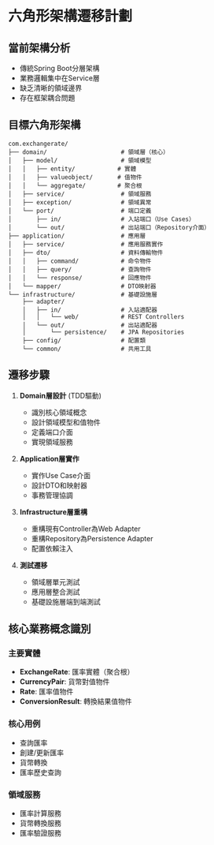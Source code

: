 # 六角形架構遷移計劃

## 當前架構分析
- 傳統Spring Boot分層架構
- 業務邏輯集中在Service層
- 缺乏清晰的領域邊界
- 存在框架耦合問題

## 目標六角形架構

```
com.exchangerate/
├── domain/                     # 領域層（核心）
│   ├── model/                  # 領域模型
│   │   ├── entity/            # 實體
│   │   ├── valueobject/       # 值物件
│   │   └── aggregate/         # 聚合根
│   ├── service/                # 領域服務
│   ├── exception/              # 領域異常
│   └── port/                   # 端口定義
│       ├── in/                 # 入站端口（Use Cases）
│       └── out/                # 出站端口（Repository介面）
├── application/                # 應用層
│   ├── service/                # 應用服務實作
│   ├── dto/                    # 資料傳輸物件
│   │   ├── command/            # 命令物件
│   │   ├── query/              # 查詢物件
│   │   └── response/           # 回應物件
│   └── mapper/                 # DTO映射器
└── infrastructure/             # 基礎設施層
    ├── adapter/
    │   ├── in/                 # 入站適配器
    │   │   └── web/            # REST Controllers
    │   └── out/                # 出站適配器
    │       └── persistence/    # JPA Repositories
    ├── config/                 # 配置類
    └── common/                 # 共用工具
```

## 遷移步驟

1. **Domain層設計** (TDD驅動)
   - 識別核心領域概念
   - 設計領域模型和值物件
   - 定義端口介面
   - 實現領域服務

2. **Application層實作**
   - 實作Use Case介面
   - 設計DTO和映射器
   - 事務管理協調

3. **Infrastructure層重構**
   - 重構現有Controller為Web Adapter
   - 重構Repository為Persistence Adapter
   - 配置依賴注入

4. **測試遷移**
   - 領域層單元測試
   - 應用層整合測試
   - 基礎設施層端到端測試

## 核心業務概念識別

### 主要實體
- **ExchangeRate**: 匯率實體（聚合根）
- **CurrencyPair**: 貨幣對值物件
- **Rate**: 匯率值物件
- **ConversionResult**: 轉換結果值物件

### 核心用例
- 查詢匯率
- 創建/更新匯率
- 貨幣轉換
- 匯率歷史查詢

### 領域服務
- 匯率計算服務
- 貨幣轉換服務
- 匯率驗證服務